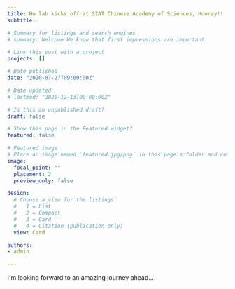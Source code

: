 ```yaml
---
title: Hu lab kicks off at SIAT Chinese Academy of Sciences, Hooray!!
subtitle: 

# Summary for listings and search engines
# summary: Welcome We know that first impressions are important.

# Link this post with a project
projects: []

# Date published
date: "2020-07-27T09:00:00Z"

# Date updated
# lastmod: "2020-12-13T00:00:00Z"

# Is this an unpublished draft?
draft: false

# Show this page in the Featured widget?
featured: false

# Featured image
# Place an image named `featured.jpg/png` in this page's folder and customize its options here.
image:
  focal_point: ""
  placement: 2
  preview_only: false

design:
  # Choose a view for the listings:
  #   1 = List
  #   2 = Compact
  #   3 = Card
  #   4 = Citation (publication only)
  view: Card

authors:
- admin

---
```


I'm looking forward to an amazing journey ahead...
